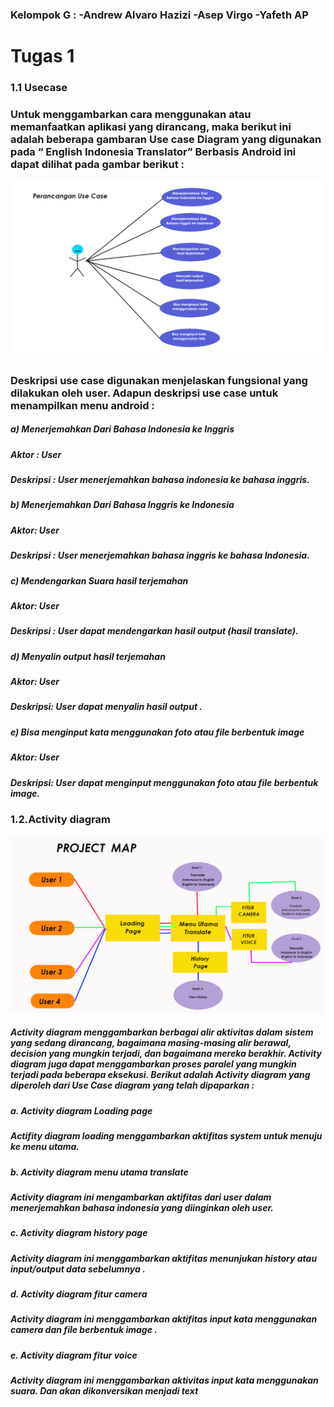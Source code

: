 ### Kelompok G : -Andrew Alvaro Hazizi  -Asep Virgo   -Yafeth AP

# Tugas 1


###       1.1 Usecase 
### Untuk menggambarkan cara menggunakan atau memanfaatkan aplikasi yang dirancang, maka berikut ini adalah beberapa gambaran Use case Diagram yang digunakan pada “ English Indonesia Translator” Berbasis Android ini dapat dilihat pada gambar berikut :

<img src="https://github.com/AlvaroBinAndrew/kelompok-g-hci/blob/hw2/Task%201/Usecase.png">
 
### Deskripsi use case digunakan menjelaskan fungsional yang dilakukan oleh user. Adapun deskripsi use case untuk menampilkan menu android : 


#####  a)	Menerjemahkan Dari Bahasa Indonesia ke Inggris
#####  Aktor : User 
##### Deskripsi : User menerjemahkan bahasa indonesia ke bahasa inggris.

##### b)	Menerjemahkan Dari Bahasa Inggris ke Indonesia
##### Aktor: User 
##### Deskripsi : User menerjemahkan bahasa inggris ke bahasa Indonesia.

##### c)	Mendengarkan Suara hasil terjemahan 
##### Aktor: User 
##### Deskripsi : User dapat mendengarkan hasil output (hasil translate).

##### d)	Menyalin output hasil terjemahan
##### Aktor: User
##### Deskripsi: User dapat menyalin hasil output .


##### e)	Bisa menginput kata menggunakan foto atau file berbentuk image 
##### Aktor: User 
##### Deskripsi: User dapat menginput menggunakan foto atau file berbentuk image.


###     1.2.Activity diagram 
<img src="https://github.com/AlvaroBinAndrew/kelompok-g-hci/blob/hw2/Task%201/ProjectMap.png">
 
##### Activity diagram menggambarkan berbagai alir aktivitas dalam sistem yang sedang dirancang, bagaimana masing-masing alir berawal, decision yang mungkin terjadi, dan bagaimana mereka berakhir. Activity diagram juga dapat menggambarkan proses paralel yang mungkin terjadi pada beberapa eksekusi. Berikut adalah Activity diagram yang diperoleh dari Use Case diagram yang telah dipaparkan :

##### a.	Activity diagram Loading page 
##### Actifity diagram loading menggambarkan aktifitas system untuk menuju ke menu utama.

##### b.	Activity diagram menu utama translate 
##### Activity diagram ini mengambarkan aktifitas dari user dalam menerjemahkan bahasa indonesia yang diinginkan oleh user.

##### c.	Activity diagram history page 
##### Activity diagram ini menggambarkan aktifitas menunjukan history atau input/output data sebelumnya .

##### d.	Activity diagram fitur camera 
##### Activity diagram ini menggambarkan aktifitas input kata menggunakan camera dan file berbentuk image .

##### e.	Activity diagram fitur voice 
##### Activity diagram ini menggambarkan aktivitas input kata menggunakan suara. Dan akan dikonversikan menjadi text
 

